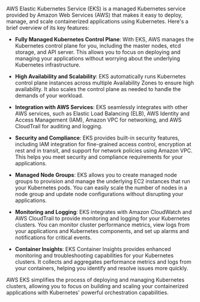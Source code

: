 AWS Elastic Kubernetes Service (EKS) is a managed Kubernetes service provided by Amazon Web Services (AWS) that makes it easy to deploy, manage, and scale containerized applications using Kubernetes. Here's a brief overview of its key features:

- **Fully Managed Kubernetes Control Plane**: With EKS, AWS manages the Kubernetes control plane for you, including the master nodes, etcd storage, and API server. This allows you to focus on deploying and managing your applications without worrying about the underlying Kubernetes infrastructure.

- **High Availability and Scalability**: EKS automatically runs Kubernetes control plane instances across multiple Availability Zones to ensure high availability. It also scales the control plane as needed to handle the demands of your workload.

- **Integration with AWS Services**: EKS seamlessly integrates with other AWS services, such as Elastic Load Balancing (ELB), AWS Identity and Access Management (IAM), Amazon VPC for networking, and AWS CloudTrail for auditing and logging.

- **Security and Compliance**: EKS provides built-in security features, including IAM integration for fine-grained access control, encryption at rest and in transit, and support for network policies using Amazon VPC. This helps you meet security and compliance requirements for your applications.

- **Managed Node Groups**: EKS allows you to create managed node groups to provision and manage the underlying EC2 instances that run your Kubernetes pods. You can easily scale the number of nodes in a node group and update node configurations without disrupting your applications.

- **Monitoring and Logging**: EKS integrates with Amazon CloudWatch and AWS CloudTrail to provide monitoring and logging for your Kubernetes clusters. You can monitor cluster performance metrics, view logs from your applications and Kubernetes components, and set up alarms and notifications for critical events.

- **Container Insights**: EKS Container Insights provides enhanced monitoring and troubleshooting capabilities for your Kubernetes clusters. It collects and aggregates performance metrics and logs from your containers, helping you identify and resolve issues more quickly.

AWS EKS simplifies the process of deploying and managing Kubernetes clusters, allowing you to focus on building and scaling your containerized applications with Kubernetes' powerful orchestration capabilities.